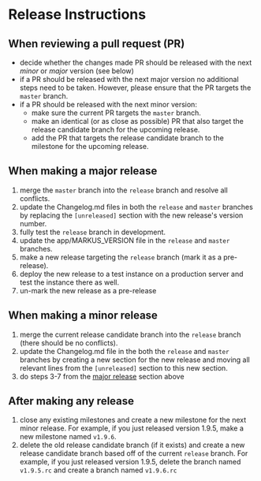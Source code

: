 # Release Instructions

## When reviewing a pull request (PR)

- decide whether the changes made PR should be released with the next *minor* or *major* version (see below)
- if a PR should be released with the next major version no additional steps need to be taken. However, please ensure that the PR targets the `master` branch.
- if a PR should be released with the next minor version:
    - make sure the current PR targets the `master` branch.
    - make an identical (or as close as possible) PR that also target the release candidate branch for the upcoming release.
    - add the PR that targets the release candidate branch to the milestone for the upcoming release.

## When making a major release

1. merge the `master` branch into the `release` branch and resolve all conflicts.
2. update the Changelog.md files in both the `release` and `master` branches by replacing the `[unreleased]` section with the new release's version number.
3. fully test the `release` branch in development.
4. update the app/MARKUS_VERSION file in the `release` and `master` branches.
5. make a new release targeting the `release` branch (mark it as a pre-release).
6. deploy the new release to a test instance on a production server and test the instance there as well.
7. un-mark the new release as a pre-release

## When making a minor release

1. merge the current release candidate branch into the `release` branch (there should be no conflicts).
2. update the Changelog.md file in the both the `release` and `master` branches by creating a new section for the new release and moving all relevant lines from the `[unreleased]` section to this new section.
3. do steps 3-7 from the [major release](#when-making-a-major-release) section above

## After making any release

1. close any existing milestones and create a new milestone for the next minor release. For example, if you just released version 1.9.5, make a new milestone named `v1.9.6`.
2. delete the old release candidate branch (if it exists) and create a new release candidate branch based off of the current `release` branch. For example, if you just released version 1.9.5, delete the branch named `v1.9.5.rc` and create a branch named `v1.9.6.rc`
